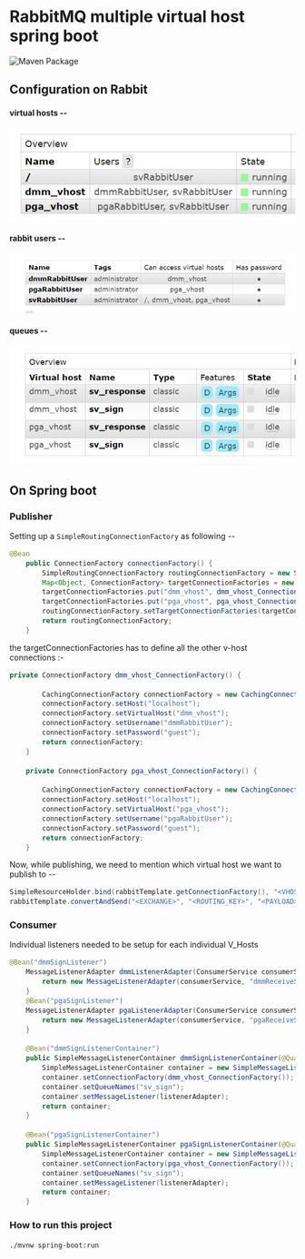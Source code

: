 # RabbitMQ multiple virtual host spring boot
![Maven Package](https://github.com/soumencemk/rabbitmq_multiple_vhost_springBoot/workflows/Maven%20Package/badge.svg)

## Configuration on Rabbit

#### virtual hosts --

![Virtual Hosts](./images/vHosts.png)

#### rabbit users --

![Users](./images/users.png)

#### queues --

![Queues](./images/queues.png)

## On Spring boot
### Publisher
Setting up a `SimpleRoutingConnectionFactory` as following --

```java
@Bean
    public ConnectionFactory connectionFactory() {
        SimpleRoutingConnectionFactory routingConnectionFactory = new SimpleRoutingConnectionFactory();
        Map<Object, ConnectionFactory> targetConnectionFactories = new HashMap<>();
        targetConnectionFactories.put("dmm_vhost", dmm_vhost_ConnectionFactory());
        targetConnectionFactories.put("pga_vhost", pga_vhost_ConnectionFactory());
        routingConnectionFactory.setTargetConnectionFactories(targetConnectionFactories);
        return routingConnectionFactory;
    }
```

the targetConnectionFactories has to define all the other v-host connections :-

```java
private ConnectionFactory dmm_vhost_ConnectionFactory() {

        CachingConnectionFactory connectionFactory = new CachingConnectionFactory();
        connectionFactory.setHost("localhost");
        connectionFactory.setVirtualHost("dmm_vhost");
        connectionFactory.setUsername("dmmRabbitUser");
        connectionFactory.setPassword("guest");
        return connectionFactory;
    }

    private ConnectionFactory pga_vhost_ConnectionFactory() {

        CachingConnectionFactory connectionFactory = new CachingConnectionFactory();
        connectionFactory.setHost("localhost");
        connectionFactory.setVirtualHost("pga_vhost");
        connectionFactory.setUsername("pgaRabbitUser");
        connectionFactory.setPassword("guest");
        return connectionFactory;
    } 
```
Now, while publishing, we need to mention which virtual host we want to publish to --

```java
SimpleResourceHolder.bind(rabbitTemplate.getConnectionFactory(), "<VHOST_NAME>");
rabbitTemplate.convertAndSend("<EXCHANGE>", "<ROUTING_KEY>", "<PAYLOAD>");
```

### Consumer

Individual listeners needed to be setup for each individual V_Hosts

```java
@Bean("dmmSignListener")
    MessageListenerAdapter dmmListenerAdapter(ConsumerService consumerService) {
        return new MessageListenerAdapter(consumerService, "dmmReceiveSignMessage");
    }
    @Bean("pgaSignListener")
    MessageListenerAdapter pgaListenerAdapter(ConsumerService consumerService) {
        return new MessageListenerAdapter(consumerService, "pgaReceiveSignMessage");
    }

    @Bean("dmmSignListenerContainer")
    public SimpleMessageListenerContainer dmmSignListenerContainer(@Qualifier("dmmSignListener") MessageListenerAdapter listenerAdapter) {
        SimpleMessageListenerContainer container = new SimpleMessageListenerContainer();
        container.setConnectionFactory(dmm_vhost_ConnectionFactory());
        container.setQueueNames("sv_sign");
        container.setMessageListener(listenerAdapter);
        return container;
    }

    @Bean("pgaSignListenerContainer")
    public SimpleMessageListenerContainer pgaSignListenerContainer(@Qualifier("pgaSignListener") MessageListenerAdapter listenerAdapter) {
        SimpleMessageListenerContainer container = new SimpleMessageListenerContainer();
        container.setConnectionFactory(pga_vhost_ConnectionFactory());
        container.setQueueNames("sv_sign");
        container.setMessageListener(listenerAdapter);
        return container;
    }

```
### How to run this project

```sh
./mvnw spring-boot:run
```



